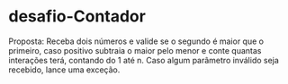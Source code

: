 # desafio-Contador

Proposta: Receba dois números e valide se o segundo é maior que o primeiro, caso positivo subtraia o maior pelo menor e conte quantas interações terá, contando do 1 até n.
Caso algum parâmetro inválido seja recebido, lance uma exceção.
